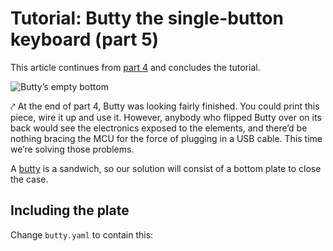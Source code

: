 # Tutorial: Butty the single-button keyboard (part 5)

This article continues from [part 4](tutorial-1d.md) and concludes the
tutorial.

![Butty’s empty bottom](img/butty/tweak-wall-bottom.png)

⤤ At the end of part 4, Butty was looking fairly finished. You could print this
piece, wire it up and use it. However, anybody who flipped Butty over on its
back would see the electronics exposed to the elements, and there’d be nothing
bracing the MCU for the force of plugging in a USB cable. This time we’re
solving those problems.

A [butty](https://en.wiktionary.org/wiki/butty) is a sandwich, so our solution
will consist of a bottom plate to close the case.

## Including the plate

Change `butty.yaml` to contain this:
